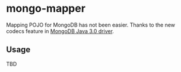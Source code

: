 # mongo-mapper

Mapping POJO for MongoDB has not been easier. Thanks to the new codecs feature in <a href="https://www.mongodb.com/blog/post/introducing-30-java-driver">MongoDB Java 3.0 driver</a>.

<h2>Usage</h2>
TBD
